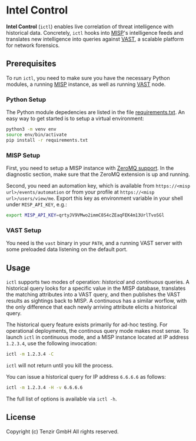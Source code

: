# Intel Control

**Intel Control** (`ictl`) enables live correlation of threat intelligence with
historical data. Concretely, `ictl` hooks into [MISP][misp]'s intelligence feeds
and translates new intelligence into queries against [VAST][vast], a scalable
platform for network forensics.

## Prerequisites

To run `ictl`, you need to make sure you have the necessary Python modules, a
running [MISP][misp] instance, as well as running [VAST][vast] node.

### Python Setup

The Python module depedencies are listed in the file
[requirements.txt](requirements.txt). An easy way to get started is to setup a
virtual environment:


```sh
python3 -m venv env
source env/bin/activate
pip install -r requirements.txt
```

### MISP Setup

First, you need to setup a MISP instance with [ZeroMQ
support][misp-zmq-config]. In the diagnostic section, make sure that the ZeroMQ
extension is up and running.

Second, you need an automation key, which is available from
`https://<misp url>/events/automation` or from your profile at
`https://<misp url>/users/view/me`. Export this key as environment variable in
your shell under `MISP_API_KEY`, e.g.:

```sh
export MISP_API_KEY=qrtyJV9VMwo2immC8S4cZEaqFEK4m13UrlTvoSGl
```

### VAST Setup

You need is the `vast` binary in your `PATH`, and a running VAST server with
some preloaded data listening on the default port.

## Usage

`ictl` supports two modes of operation: *historical* and *continuous* queries.
A historical query looks for a specific value in the MISP database, translates
the matching attributes into a VAST query, and then publishes the VAST results
as sightings back to MISP. A continuous has a similar worflow, with the only
difference that each newly arriving attribute elicits a historical query.

The historical query feature exists primarily for ad-hoc testing. For
operational deployments, the continous query mode makes most sense. To launch
`ictl` in continuous mode, and a MISP instance located at IP address `1.2.3.4`,
use the following invocation:

```sh
ictl -m 1.2.3.4 -C
```

`ictl` will not return until you kill the process.

You can issue a historical query for IP address `6.6.6.6` as follows:

```sh
ictl -m 1.2.3.4 -H -v 6.6.6.6
```

The full list of options is available via `ictl -h`.

## License

Copyright (c) Tenzir GmbH
All rights reserved.

[misp]: https://github.com/misp/misp
[vast]: https://github.com/vast-io/vast
[misp-zmq-config]: https://github.com/MISP/misp-book/tree/master/misp-zmq#misp-zeromq-configuration
